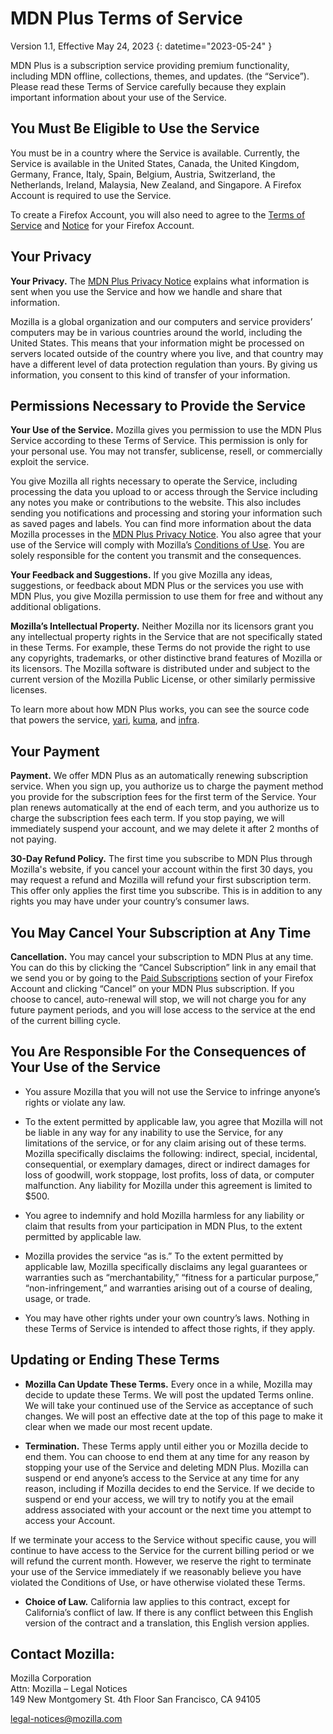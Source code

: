 # MDN Plus Terms of Service

Version 1.1, Effective May 24, 2023
{: datetime="2023-05-24" }

MDN Plus is a subscription service providing premium functionality, including MDN offline, collections, themes, and updates. (the “Service”). Please read these Terms of Service carefully because they explain important information about your use of the Service.

## You Must Be Eligible to Use the Service

You must be in a country where the Service is available. Currently, the Service is available in the United States, Canada, the United Kingdom, Germany, France, Italy, Spain, Belgium, Austria, Switzerland, the Netherlands, Ireland, Malaysia, New Zealand, and Singapore. A Firefox Account is required to use the Service.

To create a Firefox Account, you will also need to agree to the [Terms of Service](https://www.mozilla.org/about/legal/terms/services/) and [Notice](https://www.mozilla.org/privacy/firefox/) for your Firefox Account.

## Your Privacy

__Your Privacy.__ The [MDN Plus Privacy Notice](https://www.mozilla.org/privacy/mdn-plus/) explains what information is sent when you use the Service and how we handle and share that information.

Mozilla is a global organization and our computers and service providers’ computers may be in various countries around the world, including the United States. This means that your information might be processed on servers located outside of the country where you live, and that country may have a different level of data protection regulation than yours. By giving us information, you consent to this kind of transfer of your information.

## Permissions Necessary to Provide the Service

__Your Use of the Service.__ Mozilla gives you permission to use the MDN Plus Service according to these Terms of Service. This permission is only for your personal use. You may not transfer, sublicense, resell, or commercially exploit the service.

You give Mozilla all rights necessary to operate the Service, including processing the data you upload to or access through the Service including any notes you make or contributions to the website. This also includes sending you notifications and processing and storing your information such as saved pages and labels. You can find more information about the data Mozilla processes in the [MDN Plus Privacy Notice](https://www.mozilla.org/privacy/mdn-plus/).
You also agree that your use of the Service will comply with Mozilla’s [Conditions of Use](https://www.mozilla.org/about/legal/acceptable-use/). You are solely responsible for the content you transmit and the consequences.

__Your Feedback and Suggestions.__ If you give Mozilla any ideas, suggestions, or feedback about MDN Plus or the services you use with MDN Plus, you give Mozilla permission to use them for free and without any additional obligations.

__Mozilla’s Intellectual Property.__ Neither Mozilla nor its licensors grant you any intellectual property rights in the Service that are not specifically stated in these Terms. For example, these Terms do not provide the right to use any copyrights, trademarks, or other distinctive brand features of Mozilla or its licensors. The Mozilla software is distributed under and subject to the current version of the Mozilla Public License, or other similarly permissive licenses.

To learn more about how MDN Plus works, you can see the source code that powers the service, [yari](https://github.com/mdn/yari), [kuma](https://github.com/mdn/kuma), and [infra](https://github.com/mdn/infra).

## Your Payment

__Payment.__ We offer MDN Plus as an automatically renewing subscription service. When you sign up, you authorize us to charge the payment method you provide for the subscription fees for the first term of the Service. Your plan renews automatically at the end of each term, and you authorize us to charge the subscription fees each term. If you stop paying, we will immediately suspend your account, and we may delete it after 2 months of not paying.

__30-Day Refund Policy.__ The first time you subscribe to MDN Plus through Mozilla's website, if you cancel your account within the first 30 days, you may request a refund and Mozilla will refund your first subscription term. This offer only applies the first time you subscribe. This is in addition to any rights you may have under your country’s consumer laws.

## You May Cancel Your Subscription at Any Time

__Cancellation.__ You may cancel your subscription to MDN Plus at any time. You can do this by clicking the “Cancel Subscription” link in any email that we send you or by going to the [Paid Subscriptions](https://subscriptions.firefox.com) section of your Firefox Account and clicking “Cancel” on your MDN Plus subscription. If you choose to cancel, auto-renewal will stop, we will not charge you for any future payment periods, and you will lose access to the service at the end of the current billing cycle.

## You Are Responsible For the Consequences of Your Use of the Service

* You assure Mozilla that you will not use the Service to infringe anyone’s rights or violate any law.

* To the extent permitted by applicable law, you agree that Mozilla will not be liable in any way for any inability to use the Service, for any limitations of the service, or for any claim arising out of these terms. Mozilla specifically disclaims the following: indirect, special, incidental, consequential, or exemplary damages, direct or indirect damages for loss of goodwill, work stoppage, lost profits, loss of data, or computer malfunction. Any liability for Mozilla under this agreement is limited to $500.

* You agree to indemnify and hold Mozilla harmless for any liability or claim that results from your participation in MDN Plus, to the extent permitted by applicable law.

* Mozilla provides the service “as is.” To the extent permitted by applicable law, Mozilla specifically disclaims any legal guarantees or warranties such as “merchantability,” “fitness for a particular purpose,” “non-infringement,” and warranties arising out of a course of dealing, usage, or trade.

* You may have other rights under your own country’s laws. Nothing in these Terms of Service is intended to affect those rights, if they apply.

## Updating or Ending These Terms

* __Mozilla Can Update These Terms.__ Every once in a while, Mozilla may decide to update these Terms. We will post the updated Terms online. We will take your continued use of the Service as acceptance of such changes. We will post an effective date at the top of this page to make it clear when we made our most recent update.

* __Termination.__ These Terms apply until either you or Mozilla decide to end them. You can choose to end them at any time for any reason by stopping your use of the Service and deleting MDN Plus. Mozilla can suspend or end anyone’s access to the Service at any time for any reason, including if Mozilla decides to end the Service. If we decide to suspend or end your access, we will try to notify you at the email address associated with your account or the next time you attempt to access your Account.

If we terminate your access to the Service without specific cause, you will continue to have access to the Service for the current billing period or we will refund the current month. However, we reserve the right to terminate your use of the Service immediately if we reasonably believe you have violated the Conditions of Use, or have otherwise violated these Terms.

* __Choice of Law.__ California law applies to this contract, except for California’s conflict of law. If there is any conflict between this English version of the contract and a translation, this English version applies.

## Contact Mozilla:

Mozilla Corporation  
Attn: Mozilla – Legal Notices  
149 New Montgomery St. 
4th Floor 
San Francisco, CA 94105  

legal-notices@mozilla.com
